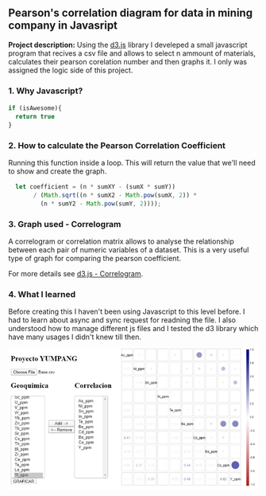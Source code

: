 ## Pearson's correlation diagram for data in mining company in Javasript

**Project description:** Using the [d3.js](https://d3js.org/) library I develeped a small javascript program that recives a csv file and allows to select n ammount of materials, calculates their pearson corelation number and then graphs it. I only was assigned the logic side of this project. 

### 1. Why Javascript?

```javascript
if (isAwesome){
  return true
}
```

### 2. How to calculate the Pearson Correlation Coefficient

Running this function inside a loop. This will return the value that we'll need to show and create the graph.

```javascript
  let coefficient = (n * sumXY - (sumX * sumY))
       / (Math.sqrt((n * sumX2 - Math.pow(sumX, 2)) *
         (n * sumY2 - Math.pow(sumY, 2))));
```

### 3. Graph used - Correlogram

A correlogram or correlation matrix allows to analyse the relationship between each pair of numeric variables of a dataset. This is a very useful type of graph for comparing the pearson coefficient. 

For more details see [d3.js - Correlogram](https://www.d3-graph-gallery.com/correlogram.html).

### 4. What I learned

Before creating this I haven't been using Javascript to this level before. I had to learn about async and sync request for readning the file. I also understood how to manage different js files and I tested the d3 library which have many usages I didn't knew till then. 

<img src="images/portfolio_pearson_1.jpg?raw=true"/>
